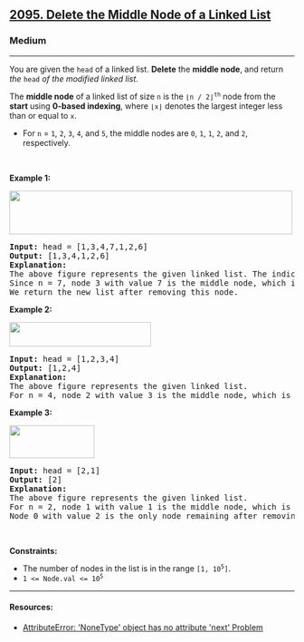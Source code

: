 <h2><a href="https://leetcode.com/problems/delete-the-middle-node-of-a-linked-list/">2095. Delete the Middle Node of a Linked List</a></h2><h3>Medium</h3><hr><div style="user-select: auto;"><p style="user-select: auto;">You are given the <code style="user-select: auto;">head</code> of a linked list. <strong style="user-select: auto;">Delete</strong> the <strong style="user-select: auto;">middle node</strong>, and return <em style="user-select: auto;">the</em> <code style="user-select: auto;">head</code> <em style="user-select: auto;">of the modified linked list</em>.</p>

<p style="user-select: auto;">The <strong style="user-select: auto;">middle node</strong> of a linked list of size <code style="user-select: auto;">n</code> is the <code style="user-select: auto;">⌊n / 2⌋<sup style="user-select: auto;">th</sup></code> node from the <b style="user-select: auto;">start</b> using <strong style="user-select: auto;">0-based indexing</strong>, where <code style="user-select: auto;">⌊x⌋</code> denotes the largest integer less than or equal to <code style="user-select: auto;">x</code>.</p>

<ul style="user-select: auto;">
	<li style="user-select: auto;">For <code style="user-select: auto;">n</code> = <code style="user-select: auto;">1</code>, <code style="user-select: auto;">2</code>, <code style="user-select: auto;">3</code>, <code style="user-select: auto;">4</code>, and <code style="user-select: auto;">5</code>, the middle nodes are <code style="user-select: auto;">0</code>, <code style="user-select: auto;">1</code>, <code style="user-select: auto;">1</code>, <code style="user-select: auto;">2</code>, and <code style="user-select: auto;">2</code>, respectively.</li>
</ul>

<p style="user-select: auto;">&nbsp;</p>
<p style="user-select: auto;"><strong style="user-select: auto;">Example 1:</strong></p>
<img alt="" src="https://assets.leetcode.com/uploads/2021/11/16/eg1drawio.png" style="width: 500px; height: 77px; user-select: auto;">
<pre style="user-select: auto;"><strong style="user-select: auto;">Input:</strong> head = [1,3,4,7,1,2,6]
<strong style="user-select: auto;">Output:</strong> [1,3,4,1,2,6]
<strong style="user-select: auto;">Explanation:</strong>
The above figure represents the given linked list. The indices of the nodes are written below.
Since n = 7, node 3 with value 7 is the middle node, which is marked in red.
We return the new list after removing this node. 
</pre>

<p style="user-select: auto;"><strong style="user-select: auto;">Example 2:</strong></p>
<img alt="" src="https://assets.leetcode.com/uploads/2021/11/16/eg2drawio.png" style="width: 250px; height: 43px; user-select: auto;">
<pre style="user-select: auto;"><strong style="user-select: auto;">Input:</strong> head = [1,2,3,4]
<strong style="user-select: auto;">Output:</strong> [1,2,4]
<strong style="user-select: auto;">Explanation:</strong>
The above figure represents the given linked list.
For n = 4, node 2 with value 3 is the middle node, which is marked in red.
</pre>

<p style="user-select: auto;"><strong style="user-select: auto;">Example 3:</strong></p>
<img alt="" src="https://assets.leetcode.com/uploads/2021/11/16/eg3drawio.png" style="width: 150px; height: 58px; user-select: auto;">
<pre style="user-select: auto;"><strong style="user-select: auto;">Input:</strong> head = [2,1]
<strong style="user-select: auto;">Output:</strong> [2]
<strong style="user-select: auto;">Explanation:</strong>
The above figure represents the given linked list.
For n = 2, node 1 with value 1 is the middle node, which is marked in red.
Node 0 with value 2 is the only node remaining after removing node 1.</pre>

<p style="user-select: auto;">&nbsp;</p>
<p style="user-select: auto;"><strong style="user-select: auto;">Constraints:</strong></p>

<ul style="user-select: auto;">
	<li style="user-select: auto;">The number of nodes in the list is in the range <code style="user-select: auto;">[1, 10<sup style="user-select: auto;">5</sup>]</code>.</li>
	<li style="user-select: auto;"><code style="user-select: auto;">1 &lt;= Node.val &lt;= 10<sup style="user-select: auto;">5</sup></code></li>
</ul>
</div>

****
#### Resources:
- [AttributeError: 'NoneType' object has no attribute 'next' Problem](https://python-forum.io/thread-31503.html)
